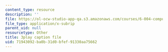 ```yaml
---
content_type: resource
description: ''
file: https://ol-ocw-studio-app-qa.s3.amazonaws.com/courses/6-004-computation-structures-spring-2017/71943092ba0b31d0bfef91330aa75662_nlKV2hX1AZs.srt
file_type: application/x-subrip
parent_uid: null
resourcetype: Other
title: 3play caption file
uid: 71943092-ba0b-31d0-bfef-91330aa75662
---
```

